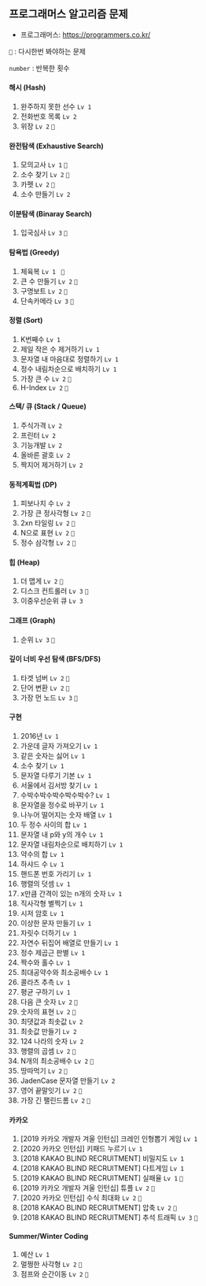 ## 프로그래머스 알고리즘 문제

- 프로그래머스: https://programmers.co.kr/

`👀` : 다시한번 봐야하는 문제

`number` : 반복한 횟수

#### 해시 (Hash)

1. 완주하지 못한 선수 `Lv 1`
2. 전화번호 목록 `Lv 2`
3. 위장 `Lv 2` `👀`

#### 완전탐색 (Exhaustive Search)

1. 모의고사 `Lv 1` `👀`
2. 소수 찾기 `Lv 2` `👀`
3. 카펫 `Lv 2` `👀`
4. 소수 만들기 `Lv 2`

#### 이분탐색 (Binaray Search)

1. 입국심사 `Lv 3` `👀`

#### 탐욕법 (Greedy)

1. 체육복 `Lv 1 ` `👀`
2. 큰 수 만들기 `Lv 2` `👀`
3. 구명보트 `Lv 2` `👀`
4. 단속카메라 `Lv 3` `👀`

#### 정렬 (Sort)

1. K번째수 `Lv 1`
2. 제일 작은 수 제거하기 `Lv 1`
3. 문자열 내 마음대로 정렬하기 `Lv 1`
4. 정수 내림차순으로 배치하기 `Lv 1`
5. 가장 큰 수 `Lv 2` `👀`
6. H-Index `Lv 2` `👀`

#### 스택/ 큐 (Stack / Queue)

1. 주식가격 `Lv 2`
2. 프린터 `Lv 2`
3. 기능개발 `Lv 2`
4. 올바른 괄호 `Lv 2`
5. 짝지어 제거하기 `Lv 2`

#### 동적계획법 (DP)

1. 피보나치 수 `Lv 2`
2. 가장 큰 정사각형 `Lv 2` `👀`
3. 2xn 타일링 `Lv 2` `👀`
4. N으로 표현 `Lv 2` `👀`
5. 정수 삼각형 `Lv 2` `👀`

#### 힙 (Heap)

1. 더 맵게 `Lv 2` `👀`
2. 디스크 컨트롤러 `Lv 3` `👀`
3. 이중우선순위 큐 `Lv 3`

#### 그래프 (Graph)

1. 순위 `Lv 3` `👀`

#### 깊이 너비 우선 탐색 (BFS/DFS)

1. 타겟 넘버 `Lv 2` `👀`
2. 단어 변환 `Lv 2` `👀`
3. 가장 먼 노드 `Lv 3` `👀`

#### 구현

1. 2016년 `Lv 1`
2. 가운데 글자 가져오기 `Lv 1`
3. 같은 숫자는 싫어 `Lv 1`
4. 소수 찾기 `Lv 1`
5. 문자열 다루기 기본 `Lv 1`
6. 서울에서 김서방 찾기 `Lv 1`
7. 수박수박수박수박수박수? `Lv 1`
8. 문자열을 정수로 바꾸기 `Lv 1`
9. 나누어 떨어지는 숫자 배열 `Lv 1`
10. 두 정수 사이의 합 `Lv 1`
11. 문자열 내 p와 y의 개수 `Lv 1`
12. 문자열 내림차순으로 배치하기 `Lv 1`
13. 약수의 합 `Lv 1`
14. 하샤드 수 `Lv 1`
15. 핸드폰 번호 가리기 `Lv 1`
16. 행렬의 덧셈 `Lv 1`
17. x만큼 간격이 있는 n개의 숫자 `Lv 1`
18. 직사각형 별찍기 `Lv 1`
19. 시저 암호 `Lv 1`
20. 이상한 문자 만들기 `Lv 1`
21. 자릿수 더하기 `Lv 1`
22. 자연수 뒤집어 배열로 만들기 `Lv 1`
23. 정수 제곱근 판별 `Lv 1`
24. 짝수와 홀수 `Lv 1`
25. 최대공약수와 최소공배수 `Lv 1`
26. 콜라츠 추측 `Lv 1`
27. 평균 구하기 `Lv 1`
28. 다음 큰 숫자 `Lv 2` `👀`
29. 숫자의 표현 `Lv 2` `👀`
30. 최댓값과 최솟값 `Lv 2`
31. 최솟값 만들기 `Lv 2`
32. 124 나라의 숫자 `Lv 2`
33. 행렬의 곱셈 `Lv 2` `👀`
34. N개의 최소공배수 `Lv 2` `👀`
35. 땅따먹기 `Lv 2` `👀`
36. JadenCase 문자열 만들기 `Lv 2`
37. 영어 끝말잇기 `Lv 2` `👀`
38. 가장 긴 팰린드롬 `Lv 2` `👀`

#### 카카오

1. [2019 카카오 개발자 겨울 인턴십] 크레인 인형뽑기 게임 `Lv 1`
2. [2020 카카오 인턴십] 키패드 누르기 `Lv 1`
3. [2018 KAKAO BLIND RECRUITMENT] 비밀지도 `Lv 1`
4. [2018 KAKAO BLIND RECRUITMENT] 다트게임 `Lv 1`
5. [2019 KAKAO BLIND RECRUITMENT] 실패율 `Lv 1` `👀`
6. [2019 카카오 개발자 겨울 인턴십] 튜플 `Lv 2` `👀`
7. [2020 카카오 인턴십] 수식 최대화 `Lv 2` `👀`
8. [2018 KAKAO BLIND RECRUITMENT] 압축 `Lv 2` `👀`
9. [2018 KAKAO BLIND RECRUITMENT] 추석 트래픽 `Lv 3` `👀`

#### Summer/Winter Coding

1. 예산 `Lv 1`
2. 멀쩡한 사각형 `Lv 2` `👀`
3. 점프와 순간이동 `Lv 2` `👀`
